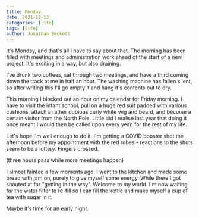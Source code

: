 ```yaml
---
title: Monday
date: 2021-12-13
categories: [life]
tags: [life]
author: Jonathan Beckett
---
```


It's Monday, and that's all I have to say about that. The morning has been filled with meetings and administration work ahead of the start of a new project. It's exciting in a way, but also draining.

I've drunk two coffees, sat through two meetings, and have a third coming down the track at me in half an hour. The washing machine has fallen silent, so after writing this I'll go empty it and hang it's contents out to dry.

This morning I blocked out an hour on my calendar for Friday morning. I have to visit the infant school, pull on a huge red suit padded with various cushions, attach a rather dubious curly white wig and beard, and become a certain visitor from the North Pole. Little did I realise last year that doing it once meant I would then be called upon every year, for the rest of my life.

Let's hope I'm well enough to do it. I'm getting a COVID booster shot the afternoon before my appointment with the red robes - reactions to the shots seem to be a lottery. Fingers crossed.

(three hours pass while more meetings happen)

I almost fainted a few moments ago. I went to the kitchen and made some bread with jam on, purely to give myself some energy. While there I got shouted at for "getting in the way". Welcome to my world. I'm now waiting for the water filter to re-fill so I can fill the kettle and make myself a cup of tea with sugar in it.

Maybe it's time for an early night.